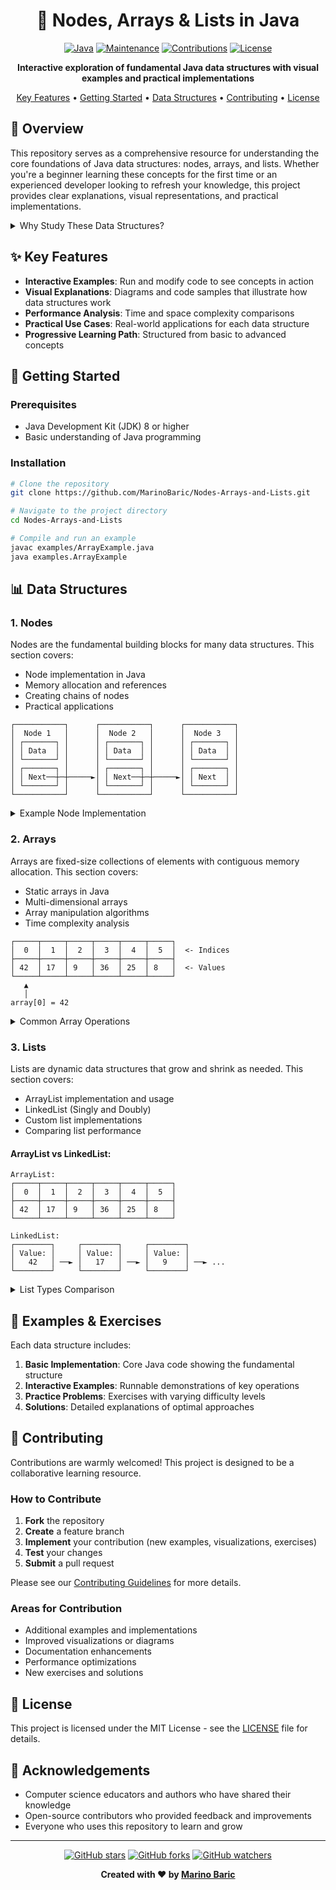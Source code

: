 <div align="center">
  
# 🔄 Nodes, Arrays & Lists in Java

[![Java](https://img.shields.io/badge/Java-ED8B00?style=for-the-badge&logo=java&logoColor=white)](https://www.java.com/)
[![Maintenance](https://img.shields.io/badge/Maintained%3F-no-red.svg?style=for-the-badge)](https://github.com/MarinoBaric/Nodes-Arrays-and-Lists/graphs/commit-activity)
[![Contributions](https://img.shields.io/badge/contributions-welcome-brightgreen.svg?style=for-the-badge)](https://github.com/MarinoBaric/Nodes-Arrays-and-Lists/issues)
[![License](https://img.shields.io/badge/License-MIT-blue.svg?style=for-the-badge)](LICENSE)

**Interactive exploration of fundamental Java data structures with visual examples and practical implementations**

[Key Features](#key-features) • [Getting Started](#getting-started) • [Data Structures](#data-structures) • [Contributing](#contributing) • [License](#license)

</div>

## 🚀 Overview

This repository serves as a comprehensive resource for understanding the core foundations of Java data structures: nodes, arrays, and lists. Whether you're a beginner learning these concepts for the first time or an experienced developer looking to refresh your knowledge, this project provides clear explanations, visual representations, and practical implementations.

<details>
<summary>Why Study These Data Structures?</summary>

- **Foundation for Advanced Concepts**: Understanding nodes, arrays, and lists is essential for mastering more complex data structures and algorithms
- **Optimization Skills**: Learn how to select the right data structure for different scenarios
- **Interview Preparation**: These topics are frequently asked in technical interviews
- **Better Code Design**: Create more efficient and maintainable Java applications

</details>

## ✨ Key Features

- **Interactive Examples**: Run and modify code to see concepts in action
- **Visual Explanations**: Diagrams and code samples that illustrate how data structures work
- **Performance Analysis**: Time and space complexity comparisons
- **Practical Use Cases**: Real-world applications for each data structure
- **Progressive Learning Path**: Structured from basic to advanced concepts

## 🏁 Getting Started

### Prerequisites

- Java Development Kit (JDK) 8 or higher
- Basic understanding of Java programming

### Installation

```bash
# Clone the repository
git clone https://github.com/MarinoBaric/Nodes-Arrays-and-Lists.git

# Navigate to the project directory
cd Nodes-Arrays-and-Lists

# Compile and run an example
javac examples/ArrayExample.java
java examples.ArrayExample
```

## 📊 Data Structures

### 1. Nodes

Nodes are the fundamental building blocks for many data structures. This section covers:

- Node implementation in Java
- Memory allocation and references
- Creating chains of nodes
- Practical applications

```
┌───────────┐      ┌───────────┐      ┌───────────┐
│  Node 1   │      │  Node 2   │      │  Node 3   │
│ ┌───────┐ │      │ ┌───────┐ │      │ ┌───────┐ │
│ │ Data  │ │      │ │ Data  │ │      │ │ Data  │ │
│ └───────┘ │      │ └───────┘ │      │ └───────┘ │
│ ┌───────┐ │      │ ┌───────┐ │      │ ┌───────┐ │
│ │ Next──┼─┼─────►│ │ Next──┼─┼─────►│ │ Next  │ │
│ └───────┘ │      │ └───────┘ │      │ └───────┘ │
└───────────┘      └───────────┘      └───────────┘
```

<details>
<summary>Example Node Implementation</summary>

```java
public class Node<T> {
    private T data;
    private Node<T> next;
    
    public Node(T data) {
        this.data = data;
        this.next = null;
    }
    
    // Getters and setters...
}
```
</details>

### 2. Arrays

Arrays are fixed-size collections of elements with contiguous memory allocation. This section covers:

- Static arrays in Java
- Multi-dimensional arrays
- Array manipulation algorithms
- Time complexity analysis

```
┌─────┬─────┬─────┬─────┬─────┬─────┐
│  0  │  1  │  2  │  3  │  4  │  5  │  <- Indices
├─────┼─────┼─────┼─────┼─────┼─────┤
│ 42  │ 17  │ 9   │ 36  │ 25  │ 8   │  <- Values
└─────┴─────┴─────┴─────┴─────┴─────┘
   ▲
   │
array[0] = 42
```

<details>
<summary>Common Array Operations</summary>

| Operation | Time Complexity | Example |
|-----------|----------------|---------|
| Access    | O(1)           | `array[i]` |
| Search    | O(n)           | Linear search |
| Insertion | O(n)           | Shift elements |
| Deletion  | O(n)           | Shift elements |

</details>

### 3. Lists

Lists are dynamic data structures that grow and shrink as needed. This section covers:

- ArrayList implementation and usage
- LinkedList (Singly and Doubly)
- Custom list implementations
- Comparing list performance

#### ArrayList vs LinkedList:

```
ArrayList:
┌─────┬─────┬─────┬─────┬─────┬─────┐
│  0  │  1  │  2  │  3  │  4  │  5  │
├─────┼─────┼─────┼─────┼─────┼─────┤
│ 42  │ 17  │ 9   │ 36  │ 25  │ 8   │
└─────┴─────┴─────┴─────┴─────┴─────┘

LinkedList:
┌────────┐     ┌────────┐     ┌────────┐
│ Value: │     │ Value: │     │ Value: │
│   42   │ ──► │   17   │ ──► │   9    │ ──► ...
└────────┘     └────────┘     └────────┘
```

<details>
<summary>List Types Comparison</summary>

| List Type | Advantages | Disadvantages | Best For |
|-----------|------------|--------------|----------|
| ArrayList | Fast access, compact | Slow insertions/deletions | Random access, fixed size |
| LinkedList | Fast insertions/deletions | Slow random access | Frequent modifications |
| Custom List | Tailored to specific needs | Implementation overhead | Specialized applications |

</details>

## 🧪 Examples & Exercises

Each data structure includes:

1. **Basic Implementation**: Core Java code showing the fundamental structure
2. **Interactive Examples**: Runnable demonstrations of key operations
3. **Practice Problems**: Exercises with varying difficulty levels
4. **Solutions**: Detailed explanations of optimal approaches

## 👥 Contributing

Contributions are warmly welcomed! This project is designed to be a collaborative learning resource.

### How to Contribute

1. **Fork** the repository
2. **Create** a feature branch
3. **Implement** your contribution (new examples, visualizations, exercises)
4. **Test** your changes
5. **Submit** a pull request

Please see our [Contributing Guidelines](CONTRIBUTING.md) for more details.

### Areas for Contribution

- Additional examples and implementations
- Improved visualizations or diagrams
- Documentation enhancements
- Performance optimizations
- New exercises and solutions

## 📝 License

This project is licensed under the MIT License - see the [LICENSE](LICENSE) file for details.

## 🙏 Acknowledgements

- Computer science educators and authors who have shared their knowledge
- Open-source contributors who provided feedback and improvements
- Everyone who uses this repository to learn and grow

---

<div align="center">
  
[![GitHub stars](https://img.shields.io/github/stars/MarinoBaric/Nodes-Arrays-and-Lists?style=social)](https://github.com/MarinoBaric/Nodes-Arrays-and-Lists/stargazers)
[![GitHub forks](https://img.shields.io/github/forks/MarinoBaric/Nodes-Arrays-and-Lists?style=social)](https://github.com/MarinoBaric/Nodes-Arrays-and-Lists/network/members)
[![GitHub watchers](https://img.shields.io/github/watchers/MarinoBaric/Nodes-Arrays-and-Lists?style=social)](https://github.com/MarinoBaric/Nodes-Arrays-and-Lists/watchers)

**Created with ❤️ by [Marino Baric](https://github.com/MarinoBaric)**

</div>